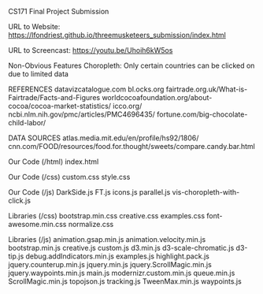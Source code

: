 CS171 Final Project Submission

URL to Website: https://lfondriest.github.io/threemusketeers_submission/index.html

URL to Screencast: https://youtu.be/Uhoih6kW5os

Non-Obvious Features
    Choropleth: Only certain countries can be clicked on due to limited data

REFERENCES
    datavizcatalogue.com
    bl.ocks.org
    fairtrade.org.uk/What-is-Fairtrade/Facts-and-Figures
    worldcocoafoundation.org/about-cocoa/cocoa-market-statistics/
    icco.org/
    ncbi.nlm.nih.gov/pmc/articles/PMC4696435/
    fortune.com/big-chocolate-child-labor/

DATA SOURCES
    atlas.media.mit.edu/en/profile/hs92/1806/
    cnn.com/FOOD/resources/food.for.thought/sweets/compare.candy.bar.html

Our Code (/html)
    index.html

Our Code (/css)
    custom.css
    style.css

Our Code (/js)
    DarkSide.js
    FT.js
    icons.js
    parallel.js
    vis-choropleth-with-click.js

Libraries (/css)
    bootstrap.min.css
    creative.css
    examples.css
    font-awesome.min.css
    normalize.css

Libraries (/js)
    animation.gsap.min.js
    animation.velocity.min.js
    bootstrap.min.js
    creative.js
    custom.js
    d3.min.js
    d3-scale-chromatic.js
    d3-tip.js
    debug.addIndicators.min.js
    examples.js
    highlight.pack.js
    jquery.counterup.min.js
    jquery.min.js
    jquery.ScrollMagic.min.js
    jquery.waypoints.min.js
    main.js
    modernizr.custom.min.js
    queue.min.js
    ScrollMagic.min.js
    topojson.js
    tracking.js
    TweenMax.min.js
    waypoints.js